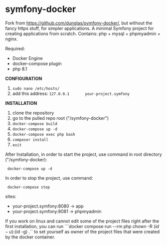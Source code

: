 # symfony-docker

Fork from https://github.com/dunglas/symfony-docker/, but without the fancy https stuff, for simpler applications.
A minimal Symfony project for creating applications from scratch.
Contains:
php + mysql + phpmyadmin + nginx.

Required:
- Docker Engine
- docker-compose plugin
- php 8.1

**CONFIGURATION**
1. ``sudo nano /etc/hosts/``
2. add this address:
   ``127.0.0.1       your-project.symfony``

**INSTALLATION**

1. clone the repository
2. go to the pulled repo root ("/symfony-docker")
3. ``docker-compose build``
4. ``docker-compose up -d``
4. ``docker-compose exec php bash``
5. ``composer install``
6. ``exit``

After Installation, in order to start the project, use command in root directory ("/symfony-docker):

``` docker-compose up -d```

In order to stop the project, use command:

``` docker-compose stop```

sites:
- your-project.symfony:8080 -> app
- your-project.symfony:8081 -> phpmyadmin

If you work on linux and cannot edit some of the project files right after the first installation, you can run 
```docker compose run --rm php chown -R $(id -u):$(id -g) .``
 to set yourself as owner of the project files that were created by the docker container.
